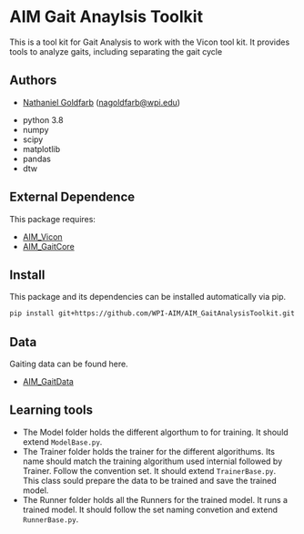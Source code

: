 
# AIM Gait Anaylsis Toolkit
This is a tool kit for Gait Analysis to work with the Vicon tool kit.
It provides tools to analyze gaits, including separating the gait cycle

## Authors
- [Nathaniel Goldfarb](https://github.com/nag92) (nagoldfarb@wpi.edu)



* python 3.8
* numpy
* scipy
* matplotlib
* pandas
* dtw


## External Dependence 
This package requires:

* [AIM_Vicon](https://github.com/WPI-AIM/AIM_Vicon)
* [AIM_GaitCore](https://github.com/WPI-AIM/AIM_GaitCore.git)




## Install
This package and its dependencies can be installed automatically via pip.

````bash
pip install git+https://github.com/WPI-AIM/AIM_GaitAnalysisToolkit.git
````

## Data
Gaiting data can be found here. 
* [AIM_GaitData](https://github.com/WPI-AIM/AIM_GaitData.git)


## Learning tools
* The Model folder holds the different algorthum to for training. 
It should extend ```ModelBase.py```. 
* The Trainer folder holds the trainer for the different algorithums. 
Its name should match the training algorithum used internial followed by Trainer. 
Follow the convention set. It should extend ```TrainerBase.py```.  
This class sould prepare the data to be trained and save the trained model.
* The Runner folder holds all the Runners for the trained model. It runs a trained model. 
It should follow the set naming convetion and extend ```RunnerBase.py```.   

